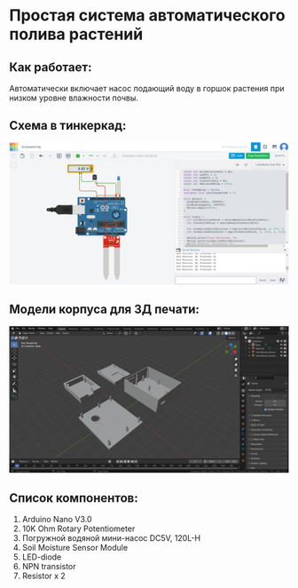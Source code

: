 # Простая система автоматического полива растений
## Как работает:
Автоматически включает насос подающий воду в горшок растения при низком уровне влажности почвы.
## Схема в тинкеркад:
![Diagram of State Machine](Tinkercad.PNG)
## Модели корпуса для 3Д печати:
![Diagram of State Machine](3D_models.PNG)
## Список компонентов:
1) Arduino Nano V3.0
2) 10K Ohm Rotary Potentiometer
3) Погружной водяной мини-насос DC5V, 120L-H
4) Soil Moisture Sensor Module
5) LED-diode
6) NPN transistor
7) Resistor x 2 
